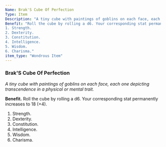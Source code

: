 ```yaml
---
Name: Brak'S Cube Of Perfection
Type: Item
Description: "A tiny cube with paintings of goblins on each face, each one depicting transcendence in a physical or mental trait."
Benefit: "Roll the cube by rolling a d6. Your corresponding stat permanently increases to 18 (+4).
1. Strength.
2. Dexterity.
3. Constitution.
4. Intelligence.
5. Wisdom.
6. Charisma."
item_type: "Wondrous Item"
---
```


### Brak'S Cube Of Perfection

_A tiny cube with paintings of goblins on each face, each one depicting transcendence in a physical or mental trait._

**Benefit.** Roll the cube by rolling a d6. Your corresponding stat permanently increases to 18 (+4).
1. Strength.
2. Dexterity.
3. Constitution.
4. Intelligence.
5. Wisdom.
6. Charisma.

